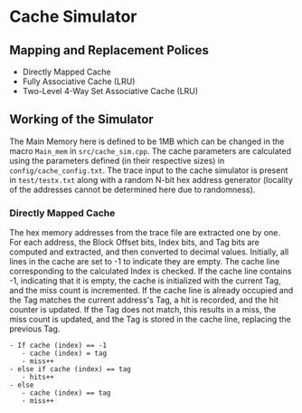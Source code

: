 # Cache Simulator

## Mapping and Replacement Polices
- Directly Mapped Cache
- Fully Associative Cache (LRU)
- Two-Level 4-Way Set Associative Cache (LRU)

## Working of the Simulator
The Main Memory here is defined to be 1MB which can be changed in the macro `Main_mem` in `src/cache_sim.cpp`. The cache parameters are calculated using the parameters defined (in their respective sizes) in `config/cache_config.txt`. The trace input to the cache simulator is present in `test/testx.txt` along with a random N-bit hex address generator (locality of the addresses cannot be determined here due to randomness).

### Directly Mapped Cache
The hex memory addresses from the trace file are extracted one by one. For each address, the Block Offset bits, Index bits, and Tag bits are computed and extracted, and then converted to decimal values. Initially, all lines in the cache are set to -1 to indicate they are empty. The cache line corresponding to the calculated Index is checked. If the cache line contains -1, indicating that it is empty, the cache is initialized with the current Tag, and the miss count is incremented. If the cache line is already occupied and the Tag matches the current address's Tag, a hit is recorded, and the hit counter is updated. If the Tag does not match, this results in a miss, the miss count is updated, and the Tag is stored in the cache line, replacing the previous Tag.

```
- If cache (index) == -1
   - cache (index) = tag
   - miss++   
- else if cache (index) == tag
   - hits++
- else
   - cache (index) == tag
   - miss++
```